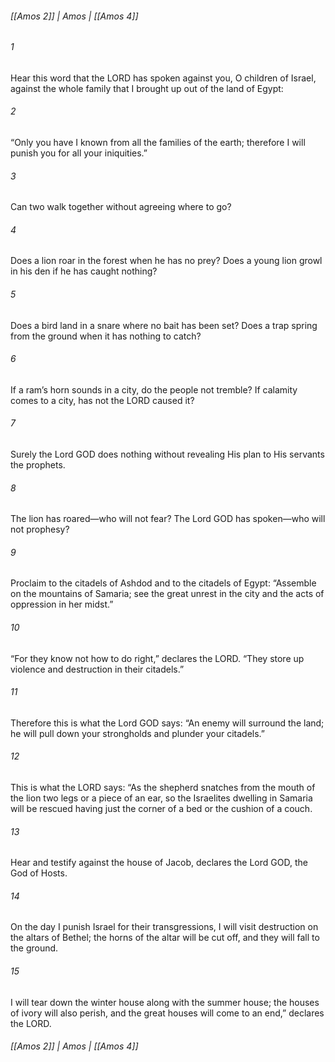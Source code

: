 ###### [[Amos 2]] | Amos | [[Amos 4]]

###### 1
Hear this word that the LORD has spoken against you, O children of Israel, against the whole family that I brought up out of the land of Egypt:
###### 2
“Only you have I known from all the families of the earth; therefore I will punish you for all your iniquities.”
###### 3
Can two walk together without agreeing where to go?
###### 4
Does a lion roar in the forest when he has no prey? Does a young lion growl in his den if he has caught nothing?
###### 5
Does a bird land in a snare where no bait has been set? Does a trap spring from the ground when it has nothing to catch?
###### 6
If a ram’s horn sounds in a city, do the people not tremble? If calamity comes to a city, has not the LORD caused it?
###### 7
Surely the Lord GOD does nothing without revealing His plan to His servants the prophets.
###### 8
The lion has roared—who will not fear? The Lord GOD has spoken—who will not prophesy?
###### 9
Proclaim to the citadels of Ashdod and to the citadels of Egypt: “Assemble on the mountains of Samaria; see the great unrest in the city and the acts of oppression in her midst.”
###### 10
“For they know not how to do right,” declares the LORD. “They store up violence and destruction in their citadels.”
###### 11
Therefore this is what the Lord GOD says: “An enemy will surround the land; he will pull down your strongholds and plunder your citadels.”
###### 12
This is what the LORD says: “As the shepherd snatches from the mouth of the lion two legs or a piece of an ear, so the Israelites dwelling in Samaria will be rescued having just the corner of a bed or the cushion of a couch.
###### 13
Hear and testify against the house of Jacob, declares the Lord GOD, the God of Hosts.
###### 14
On the day I punish Israel for their transgressions, I will visit destruction on the altars of Bethel; the horns of the altar will be cut off, and they will fall to the ground.
###### 15
I will tear down the winter house along with the summer house; the houses of ivory will also perish, and the great houses will come to an end,” declares the LORD.

###### [[Amos 2]] | Amos | [[Amos 4]]
